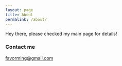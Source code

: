 ```yaml
---
layout: page
title: About
permalink: /about/
---
```


Hey there, please checked my main page for details!

### Contact me

favorming@gmail.com